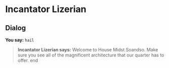 # Incantator Lizerian
## Dialog

**You say:** `hail`



>**Incantator Lizerian says:** Welcome to House Midst Soandso. Make sure you see all of the magnificent architecture that our quarter has to offer.
end
